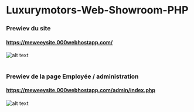  # Luxurymotors-Web-Showroom-PHP

### Prewiev du site 
#### https://meweeysite.000webhostapp.com/
![alt text](https://i.imgur.com/YM0rRbA.png)
#
#
### Prewiev de la page Employée / administration
#### https://meweeysite.000webhostapp.com/admin/index.php
![alt text](https://i.imgur.com/cnfGL20.png)

#
